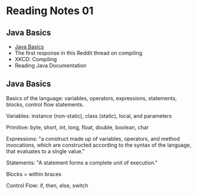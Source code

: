 # Reading Notes 01

## Java Basics

-    [Java Basics](https://docs.oracle.com/javase/tutorial/java/nutsandbolts/index.html)
-    The first response in this Reddit thread on compiling
-    XKCD: Compiling
-    Reading Java Documentation

## Java Basics
Basics of the language: variables, operators, expressions, statements, blocks, control flow statements.

Variables: instance (non-static), class (static), local, and parameters

Primitive: byte, short, int, long, float, double, boolean, char

Expressions: "a construct made up of variables, operators, and method invocations, which are constructed according to the syntax of the language, that evaluates to a single value."

Statements: "A statement forms a complete unit of execution."

Blocks = within braces

Control Flow: if, then, else, switch
